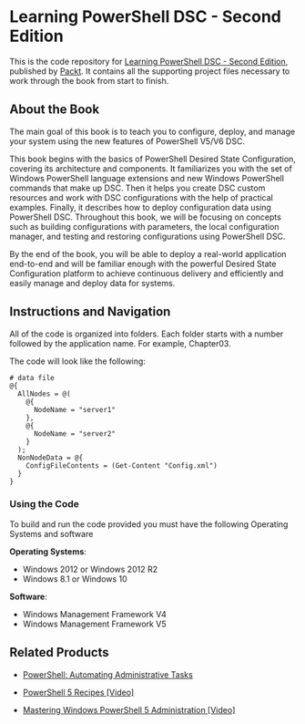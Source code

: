# Learning PowerShell DSC - Second Edition

This is the code repository for [Learning PowerShell DSC - Second Edition](https://www.packtpub.com/networking-and-servers/learning-powershell-dsc-second-edition?utm_source=github&utm_medium=repository&utm_campaign=9781787287242), published by [Packt](https://www.packtpub.com/?utm_source=github). It contains all the supporting project files necessary to work through the book from start to finish.

## About the Book
The main goal of this book is to teach you to configure, deploy, and manage your system using the new features of PowerShell V5/V6 DSC.

This book begins with the basics of PowerShell Desired State Configuration, covering its architecture and components. It familiarizes you with the set of Windows PowerShell language extensions and new Windows PowerShell commands that make up DSC. Then it helps you create DSC custom resources and work with DSC configurations with the help of practical examples. Finally, it describes how to deploy configuration data using PowerShell DSC. Throughout this book, we will be focusing on concepts such as building configurations with parameters, the local configuration manager, and testing and restoring configurations using PowerShell DSC.

By the end of the book, you will be able to deploy a real-world application end-to-end and will be familiar enough with the powerful Desired State Configuration platform to achieve continuous delivery and efficiently and easily manage and deploy data for systems.

## Instructions and Navigation
All of the code is organized into folders. Each folder starts with a number followed by the application name. For example, Chapter03.



The code will look like the following:
```
# data file
@{
  AllNodes = @(
    @{
      NodeName = "server1"
    },
    @{
      NodeName = "server2"
    }
  );
  NonNodeData = @{
    ConfigFileContents = (Get-Content "Config.xml")
  }
}
```
### Using the Code

To build and run the code provided you must have the following Operating Systems and software

**Operating Systems**:

- Windows 2012 or Windows 2012 R2
- Windows 8.1 or Windows 10

**Software**:

- Windows Management Framework V4
- Windows Management Framework V5


## Related Products
* [PowerShell: Automating Administrative Tasks](https://www.packtpub.com/networking-and-servers/powershell-automating-administrative-tasks?utm_source=github&utm_medium=repository&utm_campaign=9781787123755)

* [PowerShell 5 Recipes [Video]](https://www.packtpub.com/networking-and-servers/powershell-5-recipes-video?utm_source=github&utm_medium=repository&utm_campaign=9781787124820)

* [Mastering Windows PowerShell 5 Administration [Video]](https://www.packtpub.com/networking-and-servers/mastering-windows-powershell-5-administration-video?utm_source=github&utm_medium=repository&utm_campaign=9781786467980)

